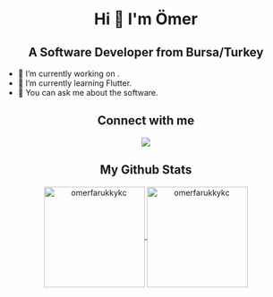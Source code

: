 <h1 align="center">Hi 👋 I'm Ömer</h1>
<h2 align="center">A Software Developer from Bursa/Turkey</h2>



- 🔭 I’m currently working on .
- 🌱 I’m currently learning Flutter.
- 💬 You can ask me about the software.
<h2 align="center">Connect with me</h2>
<p align ="center"> 
    <a href ="https://www.linkedin.com/in/omerfarukkayikci" target ="_blank"> <img src="https://img.icons8.com/color/48/000000/linkedin.png"/></a>
   
</p>
<h2 align="center">My Github Stats</h2>
<p align="center">
	<a href="https://github.com/omerfarukkykc">
		  <img height="180em" align="center" src="https://github-readme-stats.vercel.app/api?username=omerfarukkykc&show_icons=true&locale=en&theme=dark&include_all_commits=true&count_private=true" alt="omerfarukkykc"/>
		  <img height="180em" align="center" src="https://github-readme-stats.vercel.app/api/top-langs?username=omerfarukkykc&show_icons=true&locale=en&layout=compact&langs_count=8&theme=dark" alt="omerfarukkykc"/>
	</a>
</p>
